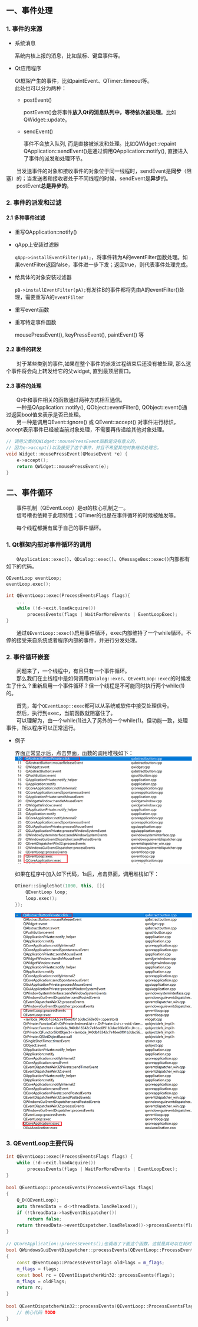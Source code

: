 
## 一、事件处理

### 1. 事件的来源

+ 系统消息

  系统内核上报的消息，比如鼠标、键盘事件等。

+ Qt应用程序

  Qt框架产生的事件，比如paintEvent、QTimer::timeout等。  
  此处也可以分为两种：

  - postEvent()

    postEvent()会将事件**放入Qt的消息队列中，等待依次被处理**。比如QWidget::update。

  - sendEvent()
  
    事件不会放入队列, 而是直接被派发和处理。比如QWidget::repaint  
    QApplication::sendEvent()是通过调用QApplication::notify(), 直接进入了事件的派发和处理环节。

&emsp;&emsp;当发送事件的对象和接收事件的对象位于同一线程时，sendEvent是**同步**（阻塞）的；当发送者和接收者处于不同线程的时候，sendEvent是**异步**的。   
&emsp;&emsp;postEvent**总是异步的**。

### 2. 事件的派发和过滤

#### 2.1 多种事件过滤

- 重写QApplication::notify()
  
- qApp上安装过滤器
  
  ```qApp->installEventFilter(pA);```，将事件转为A的eventFilter函数处理。如果eventFilter返回false，事件进一步下发；返回true，则代表事件处理完成。

- 给具体的对象安装过滤器

  ```pB->installEventFilter(pA);```有发往B的事件都将先由A的eventFilter()处理，需要重写A的```eventFilter```

- 重写event函数

- 重写特定事件函数

  mousePressEvent(), keyPressEvent(), paintEvent() 等

#### 2.2 事件的转发

&emsp;&emsp;对于某些类别的事件,如果在整个事件的派发过程结束后还没有被处理, 那么这个事件将会向上转发给它的父widget, 直到最顶层窗口。  

#### 2.3 事件的处理

&emsp;&emsp;Qt中和事件相关的函数通过两种方式相互通信。  
&emsp;&emsp;一种是QApplication::notify(), QObject::eventFilter(), QObject::event()通过返回bool值来表示是否已处理。  
&emsp;&emsp;另一种是调用QEvent::ignore() 或 QEvent::accept() 对事件进行标识，accept表示事件已经被当前对象处理，不需要再传递给其他对象处理。

```cpp
// 调用父类的QWidget::mousePressEvent函数是没有意义的，
// 因为e->accept()以及接受了这个事件，并且不希望其他对象继续处理它。
void Widget::mousePressEvent(QMouseEvent *e) {
    e->accept();
    return QWidget::mousePressEvent(e);
}
```

## 二、事件循环

&emsp;&emsp;事件机制（QEventLoop）是qt的核心机制之一。  
&emsp;&emsp;信号槽也依赖于此项特性；QTimer的也是在事件循环的时候被触发等。 

&emsp;&emsp;每个线程都拥有属于自己的事件循环。

### 1. Qt框架内部对事件循环的调用

&emsp;&emsp;```QApplication::exec()```、```QDialog::exec()```、```QMessageBox::exec()```内部都有如下的代码。

```cpp
QEventLoop eventLoop;
eventLoop.exec();
```
```cpp
int QEventLoop::exec(ProcessEventsFlags flags){
    ...
    while (!d->exit.loadAcquire())
        processEvents(flags | WaitForMoreEvents | EventLoopExec);
}
```

&emsp;&emsp;通过```QEventLoop::exec()```启用事件循环，exec内部维持了一个while循环。不停的接受来自系统或者程序内部的事件，并进行分发处理。

### 2. 事件循环嵌套

&emsp;&emsp;问题来了，一个线程中，有且只有一个事件循环。  
&emsp;&emsp;那么我们在主线程中是如何调用```QDialog::exec```、```QEventLoop::exec```的时候发生了什么？重新启用一个事件循环？但一个线程是不可能同时执行两个while(1)的。

&emsp;&emsp;首先，每个```QEventLoop::exec```都可以从系统或软件中接受处理信号。  
&emsp;&emsp;然后，执行到exec，当前函数就阻塞住了。  
&emsp;&emsp;可以理解为，由一个while(1)进入了另外的一个while(1)。但功能一致，处理事件，所以程序可以正常运行。

+ 例子

  界面正常显示后，点击界面，函数的调用堆栈如下：
  ![image](./img/事件机制-01.png)  

  如果在程序中加入如下代码，1s后，点击界面，调用堆栈如下：
  ```cpp
  QTimer::singleShot(1000, this, []{
      QEventLoop loop;
      loop.exec();
  });
  ```
  ![image](./img/事件机制-02.png)  

### 3. QEventLoop主要代码

```cpp
int QEventLoop::exec(ProcessEventsFlags flags) {
    while (!d->exit.loadAcquire())
        processEvents(flags | WaitForMoreEvents | EventLoopExec);
}

bool QEventLoop::processEvents(ProcessEventsFlags flags)
{
    Q_D(QEventLoop);
    auto threadData = d->threadData.loadRelaxed();
    if (!threadData->hasEventDispatcher())
        return false;
    return threadData->eventDispatcher.loadRelaxed()->processEvents(flags);
}

// QCoreApplication::processEvents();也调用了下面这个函数，这就是其可以在耗时操作中刷新界面的原因
bool QWindowsGuiEventDispatcher::processEvents(QEventLoop::ProcessEventsFlags flags)
{
    const QEventLoop::ProcessEventsFlags oldFlags = m_flags;
    m_flags = flags;
    const bool rc = QEventDispatcherWin32::processEvents(flags);
    m_flags = oldFlags;
    return rc;
}

bool QEventDispatcherWin32::processEvents(QEventLoop::ProcessEventsFlags flags){
    // 核心代码 TODO
}
```

